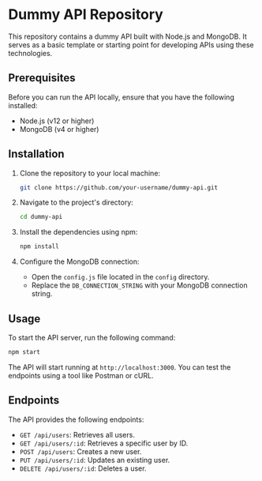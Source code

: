 # Dummy API Repository

This repository contains a dummy API built with Node.js and MongoDB. It serves as a basic template or starting point for developing APIs using these technologies.

## Prerequisites

Before you can run the API locally, ensure that you have the following installed:

- Node.js (v12 or higher)
- MongoDB (v4 or higher)

## Installation

1. Clone the repository to your local machine:

   ```bash
   git clone https://github.com/your-username/dummy-api.git
   ```

2. Navigate to the project's directory:

   ```bash
   cd dummy-api
   ```

3. Install the dependencies using npm:

   ```bash
   npm install
   ```

4. Configure the MongoDB connection:

   - Open the `config.js` file located in the `config` directory.
   - Replace the `DB_CONNECTION_STRING` with your MongoDB connection string.

## Usage

To start the API server, run the following command:

```bash
npm start
```

The API will start running at `http://localhost:3000`. You can test the endpoints using a tool like Postman or cURL.

## Endpoints

The API provides the following endpoints:

- `GET /api/users`: Retrieves all users.
- `GET /api/users/:id`: Retrieves a specific user by ID.
- `POST /api/users`: Creates a new user.
- `PUT /api/users/:id`: Updates an existing user.
- `DELETE /api/users/:id`: Deletes a user.

